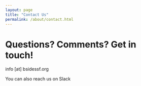 ```yaml
---
layout: page
title: "Contact Us"
permalink: /about/contact.html
--- 
```


# Questions? Comments? Get in touch!

info [at] bsidessf.org

You can also reach us on Slack

<script async defer src="https://bsidessf-slack.herokuapp.com/slackin.js?large"></script>











